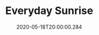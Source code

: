 ---
title: "Everyday Sunrise"
description: "This is a long description."
date: "2020-05-18T20:00:00.284"
dateText: "18 Mai 2020 um 18:00"
location: "Augustinum, Bergstraße 1337, 21521 Aumühle"
price: "Kostenlos"
---